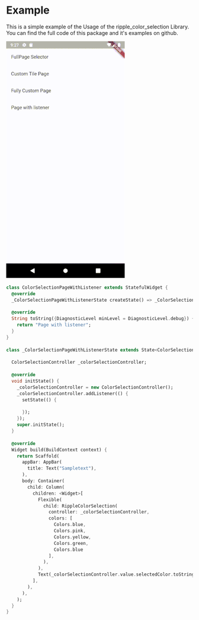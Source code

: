 # Example

This is a simple example of the Usage of the ripple_color_selection Library.
You can find the full code of this package and it's examples on github.

![Selection With Listener](../pub_assets/ripple_color_selection_listener.gif)

```dart
class ColorSelectionPageWithListener extends StatefulWidget {
  @override
  _ColorSelectionPageWithListenerState createState() => _ColorSelectionPageWithListenerState();

  @override
  String toString({DiagnosticLevel minLevel = DiagnosticLevel.debug}) {
    return "Page with listener";
  }
}

class _ColorSelectionPageWithListenerState extends State<ColorSelectionPageWithListener> {

  ColorSelectionController _colorSelectionController;

  @override
  void initState() {
    _colorSelectionController = new ColorSelectionController();
    _colorSelectionController.addListener(() {
      setState(() {

      });
    });
    super.initState();
  }

  @override
  Widget build(BuildContext context) {
    return Scaffold(
      appBar: AppBar(
        title: Text("Sampletext"),
      ),
      body: Container(
        child: Column(
          children: <Widget>[
            Flexible(
              child: RippleColorSelection(
                controller: _colorSelectionController,
                colors: [
                  Colors.blue,
                  Colors.pink,
                  Colors.yellow,
                  Colors.green,
                  Colors.blue
                ],
              ),
            ),
            Text(_colorSelectionController.value.selectedColor.toString(), style: TextStyle(fontSize: 36.0, fontWeight: FontWeight.bold),),
          ],
        ),
      ),
    );
  }
}
```


